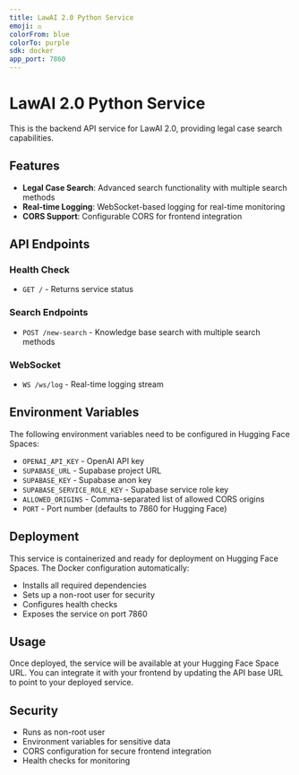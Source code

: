 ```yaml
---
title: LawAI 2.0 Python Service
emoji: ⚖️
colorFrom: blue
colorTo: purple
sdk: docker
app_port: 7860
---
```


# LawAI 2.0 Python Service

This is the backend API service for LawAI 2.0, providing legal case search capabilities.

## Features

- **Legal Case Search**: Advanced search functionality with multiple search methods
- **Real-time Logging**: WebSocket-based logging for real-time monitoring
- **CORS Support**: Configurable CORS for frontend integration

## API Endpoints

### Health Check
- `GET /` - Returns service status

### Search Endpoints
- `POST /new-search` - Knowledge base search with multiple search methods

### WebSocket
- `WS /ws/log` - Real-time logging stream

## Environment Variables

The following environment variables need to be configured in Hugging Face Spaces:

- `OPENAI_API_KEY` - OpenAI API key
- `SUPABASE_URL` - Supabase project URL
- `SUPABASE_KEY` - Supabase anon key
- `SUPABASE_SERVICE_ROLE_KEY` - Supabase service role key
- `ALLOWED_ORIGINS` - Comma-separated list of allowed CORS origins
- `PORT` - Port number (defaults to 7860 for Hugging Face)

## Deployment

This service is containerized and ready for deployment on Hugging Face Spaces. The Docker configuration automatically:

- Installs all required dependencies
- Sets up a non-root user for security
- Configures health checks
- Exposes the service on port 7860

## Usage

Once deployed, the service will be available at your Hugging Face Space URL. You can integrate it with your frontend by updating the API base URL to point to your deployed service.

## Security

- Runs as non-root user
- Environment variables for sensitive data
- CORS configuration for secure frontend integration
- Health checks for monitoring